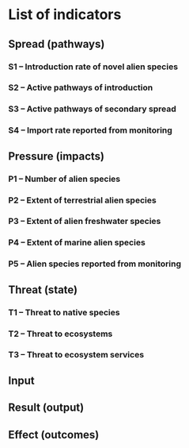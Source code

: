 # List of indicators

## Spread (pathways)
### S1 – Introduction rate of novel alien species

### S2 – Active pathways of introduction

### S3 – Active pathways of secondary spread

### S4 – Import rate reported from monitoring

## Pressure (impacts)
### P1 – Number of alien species

### P2 – Extent of terrestrial alien species

### P3 – Extent of alien freshwater species

### P4 – Extent of marine alien species

### P5 – Alien species reported from monitoring

## Threat (state)
### T1 – Threat to native species

### T2 – Threat to ecosystems

### T3 – Threat to ecosystem services

## Input

## Result (output)

## Effect (outcomes)

